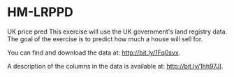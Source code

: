 # HM-LRPPD
UK price pred
This exercise will use the UK government's land registry data.
The goal of the exercise is to predict how much a house will sell for.

You can find and download the data at:
http://bit.ly/1Fq0svx.

A description of the columns in the data is available at:
http://bit.ly/1hh97JI.
